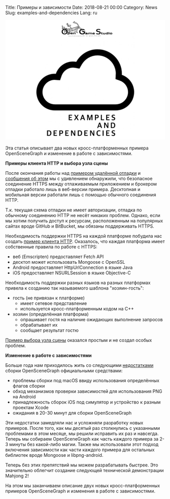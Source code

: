 Title: Примеры и зависимости
Date: 2018-08-21 00:00
Category: News
Slug: examples-and-dependencies
Lang: ru

![Облако][screenshot]

Эта статья описывает два новых кросс-платформенных примера OpenSceneGraph и изменение в работе с зависимостями.

**Примеры клиента HTTP и выбора узла сцены**

После окончания работы над [примером удалённой отладки][osgcpe-04] и [сообщения об этом][article-2018-june] мы с удивлением обнаружили, что безопасное соединение HTTPS между отлаживаемым приложением и брокером отладки работало лишь в веб-версии примера. Десктопная и мобильная версии работали лишь с помощью обычного соединения HTTP.

Т.к. текущая схема отладки не имеет авторизации, отладка по обычному соединению HTTP не несёт никаких проблем. Однако, если мы хотим получить доступ к ресурсам, расположенным на популярных сайтах вроде GitHub и BitBucket, мы обязаны поддерживать HTTPS.

Необходимость поддержки HTTPS на каждой платформе побудила нас создать [пример клиента HTTP][osgcpe-03]. Оказалось, что каждая платформа имеет собственные правила по работе с HTTPS:

* веб (Emscripten) предоставляет Fetch API
* десктоп может использовать Mongoose с OpenSSL
* Android предоставляет HttpUrlConnection в языке Java
* iOS предоставляет NSURLSession в языке Objective-C

Необходимость поддержки разных языков на разных платформах привела к созданию так называемого шаблона "хозяин-гость":

* гость (не привязан к платформе)
    * имеет сетевое представление
    * используется кросс-платформенным кодом на C++
* хозяин (определённая платформа)
    * опрашивает гостя на наличие ожидающих выполнение запросов
    * обрабатывает их
    * сообщает результат гостю

[Пример выбора узла сцены][osgcpe-05] оказался простым и не создал особых проблем.

**Изменение в работе с зависимостями**

Больше года нам приходилось жить со следующими [недостатками][osg-shortcomings] сборки OpenSceneGraph официальными средствами:

* проблемы сборки под macOS ввиду использования определённых флагов сборки
* обход механизмов проверки зависимостей для использования PNG на Android
* принадлежность сборок iOS под симулятор и устройство к разным проектам Xcode
* ожидания в 20-30 минут для сборки OpenSceneGraph

Эти недостатки замедляли нас и усложняли разработку новых примеров. После того, как мы десятый раз столкнулись с указанными проблемами в этом месяце, мы решили исправить их раз и навсегда. Теперь мы собираем OpenSceneGraph как часть каждого примера за 2-3 минуты без какой-либо магии. Также мы использовали этот подход включения зависимости как части каждого примера для остальных библиотек вроде Mongoose и libpng-android. 

Теперь без этих препятствий мы можем разрабатывать быстрее. Это значительно облегчит создание следующей технической демонстрации Mahjong 2!

На этом мы заканчиваем описание двух новых кросс-платформенных примеров OpenSceneGraph и изменения в работе с зависимостями.

[screenshot]: ../../images/2018-08-21-examples-and-dependencies.png

[article-2018-june]: example-driven-development.html

[osgcpe-03]: https://github.com/OGStudio/openscenegraph-cross-platform-examples/tree/master/03.HTTPClient
[osgcpe-04]: https://github.com/OGStudio/openscenegraph-cross-platform-examples/tree/master/04.RemoteDebugging
[osgcpe-05]: https://github.com/OGStudio/openscenegraph-cross-platform-examples/tree/master/05.NodeSelection

[osg-shortcomings]: http://forum.openscenegraph.org/viewtopic.php?t=17443
